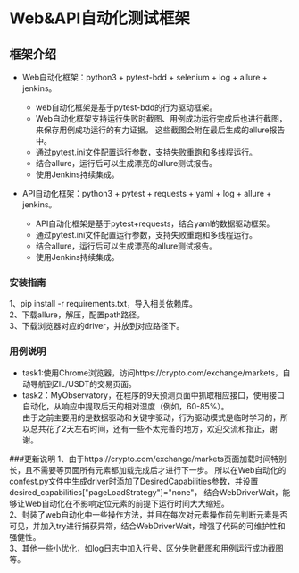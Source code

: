 # Web&API自动化测试框架

## 框架介绍
- Web自动化框架：python3 + pytest-bdd + selenium + log + allure + jenkins。 
  - web自动化框架是基于pytest-bdd的行为驱动框架。
  - Web自动化框架支持运行失败时截图、用例成功运行完成后也进行截图，来保存用例成功运行的有力证据。
    这些截图会附在最后生成的allure报告中。
  - 通过pytest.ini文件配置运行参数，支持失败重跑和多线程运行。
  - 结合allure，运行后可以生成漂亮的allure测试报告。
  - 使用Jenkins持续集成。
    
- API自动化框架：python3 + pytest + requests + yaml + log + allure + jenkins。  
  - API自动化框架是基于pytest+requests，结合yaml的数据驱动框架。
  - 通过pytest.ini文件配置运行参数，支持失败重跑和多线程运行。
  - 结合allure，运行后可以生成漂亮的allure测试报告。
  - 使用Jenkins持续集成。

### 安装指南
1、pip install -r requirements.txt，导入相关依赖库。  
2、下载allure，解压，配置path路径。  
3、下载浏览器对应的driver，并放到对应路径下。  

### 用例说明
- task1:使用Chrome浏览器，访问https://crypto.com/exchange/markets，自动导航到ZIL/USDT的交易页面。
- task2：MyObservatory，在程序的9天预测页面中抓取相应接口，使用接口自动化，从响应中提取后天的相对湿度（例如，60-85%）。  
由于之前主要用的是数据驱动和关键字驱动，行为驱动模式是临时学习的，所以总共花了2天左右时间，还有一些不太完善的地方，欢迎交流和指正，谢谢。

###更新说明
1、由于https://crypto.com/exchange/markets页面加载时间特别长，且不需要等页面所有元素都加载完成后才进行下一步。
所以在Web自动化的confest.py文件中生成driver时添加了DesiredCapabilities参数，并设置desired_capabilities["pageLoadStrategy"]="none"，
结合WebDriverWait，能够让Web自动化在不影响定位元素的前提下运行时间大大缩短。  
2、封装了web自动化中一些操作方法，并且在每次对元素操作前先判断元素是否可见，并加入try进行捕获异常，结合WebDriverWait，增强了代码的可维护性和强健性。  
3、其他一些小优化，如log日志中加入行号、区分失败截图和用例运行成功截图等。



